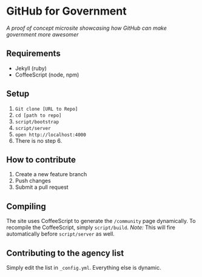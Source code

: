 # GitHub for Government

*A proof of concept microsite showcasing how GitHub can make government more awesomer*

## Requirements

* Jekyll (ruby)
* CoffeeScript (node, npm)

## Setup

1. `Git clone [URL to Repo]`
2. `cd [path to repo]`
3. `script/bootstrap`
4. `script/server`
5. `open http://localhost:4000`
6. There is no step 6.

## How to contribute

1. Create a new feature branch
2. Push changes
3. Submit a pull request

## Compiling

The site uses CoffeeScript to generate the `/community` page dynamically. To recompile the CoffeeScript, simply `script/build`. *Note:* This will fire automatically before `script/server` as well. 

## Contributing to the agency list

Simply edit the list in `_config.yml`. Everything else is dynamic.